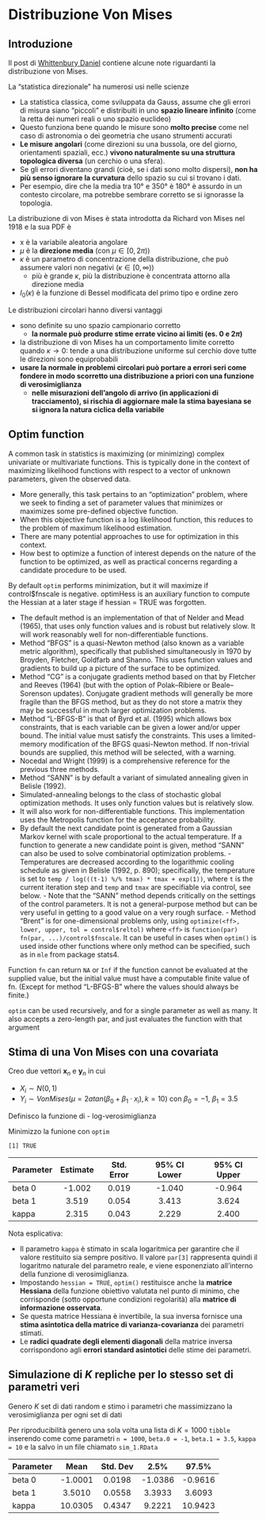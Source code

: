 

# Distribuzione Von Mises

## Introduzione

Il post di [Whittenbury
Daniel](https://dlwhittenbury.github.io/ds-1-sampling-and-visualising-the-von-mises-distribution.html)
contiene alcune note riguardanti la distribuzione von Mises.

La “statistica direzionale” ha numerosi usi nelle scienze

- La statistica classica, come sviluppata da Gauss, assume che gli
  errori di misura siano “piccoli” e distribuiti in uno **spazio lineare
  infinito** (come la retta dei numeri reali o uno spazio euclideo)
- Questo funziona bene quando le misure sono **molto precise** come nel
  caso di astronomia o dei geometria che usano strumenti accurati
- **Le misure angolari** (come direzioni su una bussola, ore del giorno,
  orientamenti spaziali, ecc.) **vivono naturalmente su una struttura
  topologica diversa** (un cerchio o una sfera).
- Se gli errori diventano grandi (cioè, se i dati sono molto dispersi),
  **non ha più senso ignorare la curvatura** dello spazio su cui si
  trovano i dati.
- Per esempio, dire che la media tra 10° e 350° è 180° è assurdo in un
  contesto circolare, ma potrebbe sembrare corretto se si ignorasse la
  topologia.

La distribuzione di von Mises è stata introdotta da Richard von Mises
nel 1918 e la sua PDF è

- x è la variabile aleatoria angolare
- $\mu$ è la **direzione media** (con $\mu \in [0, 2 \pi)$)
- $\kappa$ è un parametro di concentrazione della distribuzione, che può
  assumere valori non negativi ($\kappa \in [0, \infty)$)
  - più è grande $\kappa$, più la distribuzione è concentrata attorno
    alla direzione media
- $I_0(\kappa)$ è la funzione di Bessel modificata del primo tipo e
  ordine zero

Le distribuzioni circolari hanno diversi vantaggi

- sono definite su uno spazio campionario corretto
  - **la normale può produrre stime errate vicino ai limiti (es. 0 e
    $2\pi$)**
- la distribuzione di von Mises ha un comportamento limite corretto
  quando $\kappa \to 0$: tende a una distribuzione uniforme sul cerchio
  dove tutte le direzioni sono equiprobabili
- **usare la normale in problemi circolari può portare a errori seri
  come fondere in modo scorretto una distribuzione a priori con una
  funzione di verosimiglianza**
  - **nelle misurazioni dell’angolo di arrivo (in applicazioni di
    tracciamento), si rischia di aggiornare male la stima bayesiana se
    si ignora la natura ciclica della variabile**

## Optim function

A common task in statistics is maximizing (or minimizing) complex
univariate or multivariate functions. This is typically done in the
context of maximizing likelihood functions with respect to a vector of
unknown parameters, given the observed data.

- More generally, this task pertains to an “optimization” problem, where
  we seek to finding a set of parameter values that minimizes or
  maximizes some pre-defined objective function.
- When this objective function is a log likelihood function, this
  reduces to the problem of maximum likelihood estimation.
- There are many potential approaches to use for optimization in this
  context.
- How best to optimize a function of interest depends on the nature of
  the function to be optimized, as well as practical concerns regarding
  a candidate procedure to be used.

By default `optim` performs minimization, but it will maximize if
control\$fnscale is negative. optimHess is an auxiliary function to
compute the Hessian at a later stage if hessian = TRUE was forgotten.

- The default method is an implementation of that of Nelder and Mead
  (1965), that uses only function values and is robust but relatively
  slow. It will work reasonably well for non-differentiable functions.
- Method “BFGS” is a quasi-Newton method (also known as a variable
  metric algorithm), specifically that published simultaneously in 1970
  by Broyden, Fletcher, Goldfarb and Shanno. This uses function values
  and gradients to build up a picture of the surface to be optimized.
- Method “CG” is a conjugate gradients method based on that by Fletcher
  and Reeves (1964) (but with the option of Polak–Ribiere or
  Beale–Sorenson updates). Conjugate gradient methods will generally be
  more fragile than the BFGS method, but as they do not store a matrix
  they may be successful in much larger optimization problems.
- Method “L-BFGS-B” is that of Byrd et al. (1995) which allows box
  constraints, that is each variable can be given a lower and/or upper
  bound. The initial value must satisfy the constraints. This uses a
  limited-memory modification of the BFGS quasi-Newton method. If
  non-trivial bounds are supplied, this method will be selected, with a
  warning.
- Nocedal and Wright (1999) is a comprehensive reference for the
  previous three methods.
- Method “SANN” is by default a variant of simulated annealing given in
  Belisle (1992).
- Simulated-annealing belongs to the class of stochastic global
  optimization methods. It uses only function values but is relatively
  slow.
- It will also work for non-differentiable functions. This
  implementation uses the Metropolis function for the acceptance
  probability.
- By default the next candidate point is generated from a Gaussian
  Markov kernel with scale proportional to the actual temperature. If a
  function to generate a new candidate point is given, method “SANN” can
  also be used to solve combinatorial optimization problems. -
  Temperatures are decreased according to the logarithmic cooling
  schedule as given in Belisle (1992, p. 890); specifically, the
  temperature is set to `temp / log(((t-1) %/% tmax) * tmax + exp(1))`,
  where `t` is the current iteration step and `temp` and `tmax` are
  specifiable via control, see below. - Note that the “SANN” method
  depends critically on the settings of the control parameters. It is
  not a general-purpose method but can be very useful in getting to a
  good value on a very rough surface. - Method “Brent” is for
  one-dimensional problems only, using
  `optimize(<ff>, lower, upper, tol = control$reltol)` where `<ff>` is
  `function(par) fn(par, ...)/control$fnscale`. It can be useful in
  cases when `optim()` is used inside other functions where only method
  can be specified, such as in `mle` from package stats4.

Function `fn` can return `NA` or `Inf` if the function cannot be
evaluated at the supplied value, but the initial value must have a
computable finite value of fn. (Except for method “L-BFGS-B” where the
values should always be finite.)

`optim` can be used recursively, and for a single parameter as well as
many. It also accepts a zero-length par, and just evaluates the function
with that argument

## Stima di una Von Mises con una covariata

Creo due vettori $\mathbf{x}_n$ e $\mathbf{y}_n$ in cui

- $X_i \sim N(0, 1)$
- $Y_i \sim VonMises(\mu = 2atan(\beta_0 +\beta_1 \cdot x_i), k = 10)$
  con $\beta_0=-1$, $\beta_1 = 3.5$

Definisco la funzione di - log-verosimiglianza

Minimizzo la funione con `optim`

    [1] TRUE

| Parameter | Estimate | Std. Error | 95% CI Lower | 95% CI Upper |
|:----------|:--------:|:----------:|:------------:|:------------:|
| beta 0    |  -1.002  |   0.019    |    -1.040    |    -0.964    |
| beta 1    |  3.519   |   0.054    |    3.413     |    3.624     |
| kappa     |  2.315   |   0.043    |    2.229     |    2.400     |

Nota esplicativa:

- Il parametro `kappa` è stimato in scala logaritmica per garantire che
  il valore restituito sia sempre positivo. Il valore `par[3]`
  rappresenta quindi il logaritmo naturale del parametro reale, e viene
  esponenziato all’interno della funzione di verosimiglianza.
- Impostando `hessian = TRUE`, `optim()` restituisce anche la **matrice
  Hessiana** della funzione obiettivo valutata nel punto di minimo, che
  corrisponde (sotto opportune condizioni regolarità) alla **matrice di
  informazione osservata**.
- Se questa matrice Hessiana è invertibile, la sua inversa fornisce una
  **stima asintotica della matrice di varianza-covarianza** dei
  parametri stimati.
- Le **radici quadrate degli elementi diagonali** della matrice inversa
  corrispondono agli **errori standard asintotici** delle stime dei
  parametri.

## Simulazione di $K$ repliche per lo stesso set di parametri veri

Genero $K$ set di dati random e stimo i parametri che massimizzano la
verosimiglianza per ogni set di dati

Per riproducibilità genero una sola volta una lista di $K = 1000$
`tibble` inserendo come come parametri `n = 1000`, `beta.0 = -1`,
`beta.1 = 3.5`, `kappa = 10` e la salvo in un file chiamato
`sim_1.RData`

| Parameter |  Mean   | Std. Dev |  2.5%   |  97.5%  |
|:----------|:-------:|:--------:|:-------:|:-------:|
| beta 0    | -1.0001 |  0.0198  | -1.0386 | -0.9616 |
| beta 1    | 3.5010  |  0.0558  | 3.3933  | 3.6093  |
| kappa     | 10.0305 |  0.4347  | 9.2221  | 10.9423 |
